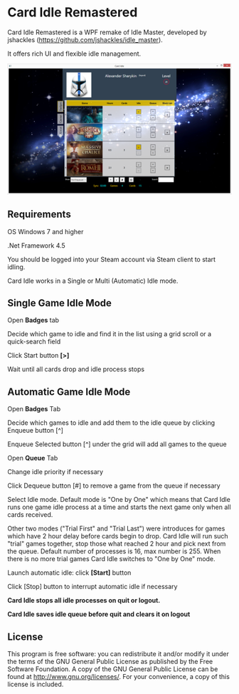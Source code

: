 ﻿Card Idle Remastered
===========

Card Idle Remastered is a WPF remake of Idle Master, developed by jshackles (https://github.com/jshackles/idle_master). 

It offers rich UI and flexible idle management.

![](https://github.com/AlexanderSharykin/CardIdleRemastered/blob/master/Card_Idle_Main_Page.png)

Requirements
-------

OS Windows 7 and higher

.Net Framework 4.5

You should be logged into your Steam account via Steam client to start idling.

Card Idle works in a Single or Multi (Automatic) Idle mode.

Single Game Idle Mode
-------

Open **Badges** tab

Decide which game to idle and find it in the list using a grid scroll or a quick-search field

Click Start button **[>]**

Wait until all cards drop and idle process stops

Automatic Game Idle Mode
-------

Open **Badges** Tab

Decide which games to idle and add them to the idle queue by clicking Enqueue button [^]

Enqueue Selected button [^] under the grid will add all games to the queue

Open **Queue** Tab

Change idle priority if necessary

Click Dequeue button [#] to remove a game from the queue if necessary

Select Idle mode. Default mode is "One by One" which means that Card Idle runs one game idle process at a time and starts the next game only when all cards received. 

Other two modes ("Trial First" and "Trial Last") were introduces for games which have 2 hour delay before cards begin to drop. Card Idle will run such "trial" games together, stop those what reached 2 hour and pick next from the queue. Default number of processes is 16, max number is 255. When there is no more trial games Card Idle switches to "One by One" mode.

Launch automatic idle: click **[Start]** button

Click [Stop] button to interrupt automatic idle if necessary

**Card Idle stops all idle processes on quit or logout.**

**Card Idle saves idle queue before quit and clears it on logout**

License
-------

This program is free software: you can redistribute it and/or modify it under the terms of the GNU General Public License as published by the Free Software Foundation.  A copy of the GNU General Public License can be found at http://www.gnu.org/licenses/. For your convenience, a copy of this license is included.